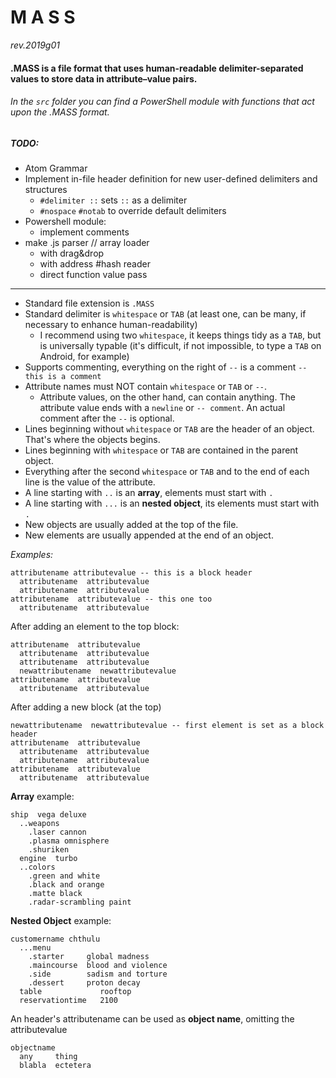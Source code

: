 # M A S S
_rev.2019g01_
#### .MASS is a file format that uses human-readable delimiter-separated values to store data in attribute–value pairs.
###### In the `src` folder you can find a PowerShell module with functions that act upon the .MASS format.
##### TODO:
  * Atom Grammar
  * Implement in-file header definition for new user-defined delimiters and structures
    - `#delimiter ::` sets `::` as a delimiter
    - `#nospace` `#notab` to override default delimiters
  * Powershell module:
    - implement comments
  * make .js parser // array loader
    - with drag&drop
    - with address #hash reader
    - direct function value pass
---  
* Standard file extension is `.MASS`
* Standard delimiter is `whitespace` or `TAB` (at least one, can be many, if necessary to enhance human-readability)
  - I recommend using two `whitespace`, it keeps things tidy as a `TAB`, but is universally typable (it's difficult, if not impossible, to type a `TAB` on Android, for example)
* Supports commenting, everything on the right of `--` is a comment `-- this is a comment`
* Attribute names must NOT contain `whitespace` or `TAB` or `--`.
  - Attribute values, on the other hand, can contain anything. The attribute value ends with a `newline` or `-- comment`. An actual comment after the `--` is optional.
* Lines beginning without `whitespace` or `TAB` are the header of an object. That's where the objects begins.
* Lines beginning with `whitespace` or `TAB` are contained in the parent object.
* Everything after the second `whitespace` or `TAB` and to the end of each line is the value of the attribute.
* A line starting with `..` is an **array**, elements must start with `.`
* A line starting with `...` is an **nested object**, its elements must start with `.`
* New objects are usually added at the top of the file.
* New elements are usually appended at the end of an object.

_Examples:_

~~~~
attributename attributevalue -- this is a block header
  attributename  attributevalue
  attributename  attributevalue
attributename  attributevalue -- this one too
  attributename  attributevalue
~~~~
After adding an element to the top block:
~~~~
attributename  attributevalue
  attributename  attributevalue
  attributename  attributevalue
  newattributename  newattributevalue
attributename  attributevalue
  attributename  attributevalue
~~~~
After adding a new block (at the top)
~~~~
newattributename  newattributevalue -- first element is set as a block header
attributename  attributevalue
  attributename  attributevalue
  attributename  attributevalue
attributename  attributevalue
  attributename  attributevalue
~~~~

**Array** example:
~~~~
ship  vega deluxe
  ..weapons
    .laser cannon
    .plasma omnisphere
    .shuriken
  engine  turbo
  ..colors
    .green and white
    .black and orange
    .matte black
    .radar-scrambling paint
~~~~

**Nested Object** example:
~~~~
customername chthulu
  ...menu
    .starter     global madness
    .maincourse  blood and violence
    .side        sadism and torture
    .dessert     proton decay
  table             rooftop
  reservationtime   2100
~~~~

An header's attributename can be used as **object name**, omitting the attributevalue
~~~~
objectname
  any     thing
  blabla  ectetera
~~~~
